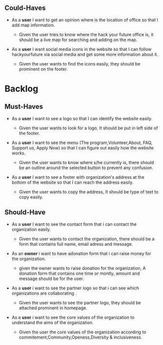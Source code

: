 
## Could-Haves

- As a **user** I want to get an opinion where is the location of office so that I add map information.

  - Given the user tries to know where the hack your future office is, it should be a live map for searching and adding on the map.
  
- As a **user** I want social media icons in the website so that I can follow hackyourfuture via social media and get some more information about it.

  - Given the user wants to find the icons easily, they should be prominent on the footer.

# Backlog

## Must-Haves

- As a **user** I want to see a logo so that I can identify the website easily.

  - Given the user wants to look for a logo, It should be put in left side of the footer.

- As a **user** I want to see the menu (The program,Volunteer,About, FAQ, Support us, Apply Now) so that I can figure out easily how the website works.

  - Given the user wants to know where s/he currently is, there should be an outline around the selected button to prevent any confusion.
  
- As a **user** I want to see a footer with organization's address at the bottom of the website so that I can reach the address easily.

  - Given the user wants to copy the address, It should be type of text to copy easily.

## Should-Have

 - As a **user** I want to see the contact form that i can contact the organization easily.
 
    - Given the user wants to contact the organization, there should be a form that contains full name, email adress and message.
    
- As an **owner** i want to have adonation form that i can raise money for the organization.

     - given the owner wants to raise donation for the organization, A donation form that contains one time or montly, amount and message should be for the user.

- As a **user** i want to see the partner logo so that i can see which organizations are collaborating .

     - Given the user wants to see the partner logo, they should be attached prominent in homepage.
   
- As a **user** i want to see the core values of the organization to understand the aims of the organization.

   - Given the user the core values of the organization according to commitement,Community,Openess,Diversity & inclusiveness.
